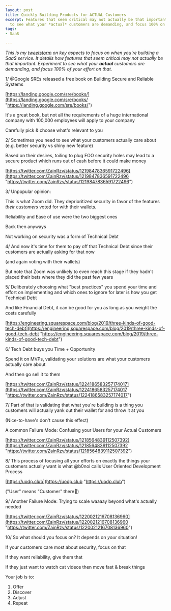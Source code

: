 ```yaml
---
layout: post
title: Quickly Building Products for ACTUAL Customers
excerpt: Features that seem critical may not actually be that important.  Experiment
  to see what your *actual* customers are demanding, and focus 100% on that.
tags:
- SaaS

---
```

_This is my_ [_tweetstorm_](https://twitter.com/ZainRzv/status/1248271817258622978) _on key aspects to focus on when you're building a SaaS service. It details how features that seem critical may not actually be that important.  Experiment to see what your **actual** customers are demanding, and focus 100% of your effort on that._

 

1/ @Google SREs released a free book on Building Secure and Reliable Systems

[https://landing.google.com/sre/books/](https://landing.google.com/sre/books/ "https://landing.google.com/sre/books/")

It's a great book, but not all the requirements of a huge international company with 100,000 employees will apply to your company

Carefully pick & choose what's relevant to you

2/ Sometimes you need to see what your customers actually care about (e.g. better security vs shiny new feature)

Based on their desires, toiling to plug FOO security holes may lead to a secure product which runs out of cash before it could make money

[https://twitter.com/ZainRzv/status/1219847836591722496](https://twitter.com/ZainRzv/status/1219847836591722496 "https://twitter.com/ZainRzv/status/1219847836591722496")

3/ Unpopular opinion:

This is what Zoom did. They deprioritized security in favor of the features _their customers_ voted for with their wallets.

Reliability and Ease of use were the two biggest ones

Back then anyways

Not working on security was a form of Technical Debt

4/ And now it's time for them to pay off that Technical Debt since their customers are actually asking for that now

(and again voting with their wallets)

But note that Zoom was unlikely to even reach this stage if they hadn't placed their bets where they did the past few years

5/ Deliberately choosing what "best practices" you spend your time and effort on implementing and which ones to ignore for later is how you get Technical Debt

And like Financial Debt, it can be good for you as long as you weight the costs carefully

[https://engineering.squarespace.com/blog/2019/three-kinds-of-good-tech-debt](https://engineering.squarespace.com/blog/2019/three-kinds-of-good-tech-debt "https://engineering.squarespace.com/blog/2019/three-kinds-of-good-tech-debt")

6/ Tech Debt buys you Time + Opportunity

Spend it on MVPs, validating your solutions are what your customers actually care about

And then go sell it to them

[https://twitter.com/ZainRzv/status/1224186583257174017](https://twitter.com/ZainRzv/status/1224186583257174017 "https://twitter.com/ZainRzv/status/1224186583257174017")

7/ Part of that is validating that what you're building is a thing you customers will actually yank out their wallet for and throw it at you

(Nice-to-have's don't cause this effect)

A common Failure Mode: Confusing your Users for your Actual Customers

[https://twitter.com/ZainRzv/status/1218564839112507392](https://twitter.com/ZainRzv/status/1218564839112507392 "https://twitter.com/ZainRzv/status/1218564839112507392")

8/ This process of focusing all your efforts on exactly the things your customers actually want is what @b0noi calls User Oriented Development Process

[https://uodp.club](https://uodp.club "https://uodp.club")

("User" means "Customer" there🙂)

9/ Another Failure Mode: Trying to scale waaaay beyond what's actually needed

[https://twitter.com/ZainRzv/status/1220021216708136960](https://twitter.com/ZainRzv/status/1220021216708136960 "https://twitter.com/ZainRzv/status/1220021216708136960")

10/ So what should you focus on? It depends on *your* situation!

If your customers care most about security, focus on that

If they want reliability, give them that

If they just want to watch cat videos then move fast & break things

Your job is to:

1. Offer
2. Discover
3. Adjust
4. Repeat
